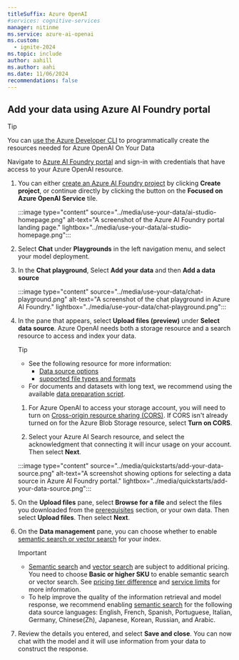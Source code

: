 ```yaml
---
titleSuffix: Azure OpenAI
#services: cognitive-services
manager: nitinme
ms.service: azure-ai-openai
ms.custom:
  - ignite-2024
ms.topic: include
author: aahill
ms.author: aahi
ms.date: 11/06/2024
recommendations: false
---
```


## Add your data using Azure AI Foundry portal

> [!TIP]
> You can [use the Azure Developer CLI](../how-to/azure-developer-cli.md) to programmatically create the resources needed for Azure OpenAI On Your Data 

Navigate to [Azure AI Foundry portal](https://ai.azure.com/) and sign-in with credentials that have access to your Azure OpenAI resource. 

1. You can either [create an Azure AI Foundry project](../../../ai-studio/how-to/create-projects.md) by clicking **Create project**, or continue directly by clicking the button on the **Focused on Azure OpenAI Service** tile.  

    :::image type="content" source="../media/use-your-data/ai-studio-homepage.png" alt-text="A screenshot of the Azure AI Foundry portal landing page." lightbox="../media/use-your-data/ai-studio-homepage.png":::

1. Select **Chat** under **Playgrounds** in the left navigation menu, and select your model deployment.

1. In the **Chat playground**, Select **Add your data** and then **Add a data source**

    :::image type="content" source="../media/use-your-data/chat-playground.png" alt-text="A screenshot of the chat playground in  Azure AI Foundry." lightbox="../media/use-your-data/chat-playground.png":::

1. In the pane that appears, select **Upload files (preview)** under **Select data source**. Azure OpenAI needs both a storage resource and a search resource to access and index your data. 

    > [!TIP]
    > * See the following resource for more information:
    >    * [Data source options](../concepts/use-your-data.md#supported-data-sources)
    >    * [supported file types and formats](../concepts/use-your-data.md#data-formats-and-file-types)
    > *  For documents and datasets with long text, we recommend using the available [data preparation script](https://go.microsoft.com/fwlink/?linkid=2244395). 

    1. For Azure OpenAI to access your storage account, you will need to turn on [Cross-origin resource sharing (CORS)](https://go.microsoft.com/fwlink/?linkid=2237228). If CORS isn't already turned on for the Azure Blob Storage resource, select **Turn on CORS**. 

    1. Select your Azure AI Search resource, and select the acknowledgment that connecting it will incur usage on your account. Then select **Next**.

    :::image type="content" source="../media/quickstarts/add-your-data-source.png" alt-text="A screenshot showing options for selecting a data source in Azure AI Foundry portal." lightbox="../media/quickstarts/add-your-data-source.png":::


1. On the **Upload files** pane, select **Browse for a file** and select the files you downloaded from the [prerequisites](#prerequisites) section, or your own data. Then select **Upload files**. Then select **Next**.

1. On the **Data management** pane, you can choose whether to enable [semantic search or vector search](../concepts/use-your-data.md#search-types) for your index.
    
    > [!IMPORTANT]
    > * [Semantic search](/azure/search/semantic-search-overview#availability-and-pricing) and [vector search](https://azure.microsoft.com/pricing/details/cognitive-services/openai-service/) are subject to additional pricing. You need to choose **Basic or higher SKU** to enable semantic search or vector search. See [pricing tier difference](/azure/search/search-sku-tier) and [service limits](/azure/search/search-limits-quotas-capacity) for more information.
    > * To help improve the quality of the information retrieval and model response, we recommend enabling [semantic search](/azure/search/semantic-search-overview) for the following data source languages: English, French, Spanish, Portuguese, Italian, Germany, Chinese(Zh), Japanese, Korean, Russian, and Arabic.
    
1. Review the details you entered, and select **Save and close**. You can now chat with the model and it will use information from your data to construct the response.


